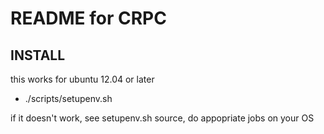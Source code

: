 README for CRPC
===============

INSTALL
-------

this works for ubuntu 12.04 or later

-  ./scripts/setupenv.sh

if it doesn't work, see setupenv.sh source, do appopriate jobs on your OS


